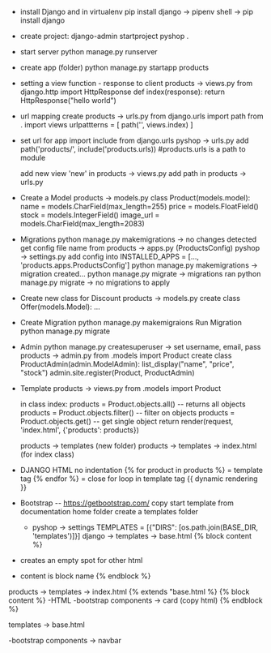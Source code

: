 - install Django and in virtualenv
  pip install django -> pipenv shell -> pip install django

- create project:
  django-admin startproject pyshop .

- start server
  python manage.py runserver

- create app (folder)
  python manage.py startapp products

- setting a view function - response to client
  products -> views.py
  from django.http import HttpResponse
  def index(response): return HttpResponse("hello world")

- url mapping
  create products -> urls.py
  from django.urls import path
  from . import views
  urlpattterns = [
  path('', views.index)
  ]

- set url for app
  import include from django.urls
  pyshop -> urls.py
  add path('products/', include('products.urls)) #products.urls is a path to module

  add new view 'new' in products -> views.py
  add path in products -> urls.py

- Create a Model
  products -> models.py
  class Product(models.model):
  name = models.CharField(max_length=255)
  price = models.FloatField()
  stock = models.IntegerField()
  image_url = models.CharField(max_length=2083)

- Migrations
  python manage.py makemigrations -> no changes detected
  get config file name from products -> apps.py (ProductsConfig)
  pyshop -> settings.py
  add config into INSTALLED_APPS = [..., 'products.apps.ProductsConfig']
  python manage.py makemigrations -> migration created...
  python manage.py migrate -> migrations ran
  python manage.py migrate -> no migrations to apply

- Create new class for Discount
  products -> models.py
  create class Offer(models.Model): ...

- Create Migration
  python manage.py makemigraions
  Run Migration
  python manage.py migrate

- Admin
  python manage.py createsuperuser -> set username, email, pass
  products -> admin.py
  from .models import Product
  create class ProductAdmin(admin.ModelAdmin): list_display("name", "price", "stock")
  admin.site.register(Product, ProductAdmin)

- Template
  products -> views.py
  from .models import Product

  in class index:
  products = Product.objects.all() -- returns all objects
  products = Product.objects.filter() -- filter on objects
  products = Product.objects.get() -- get single object
  return render(request, 'index.html', {'products': products})

  products -> templates (new folder)
  products -> templates -> index.html (for index class)

- DJANGO HTML
  no indentation
  {% for product in products %} = template tag
  {% endfor %} = close for loop in template tag
  {{ dynamic rendering }}

- Bootstrap -- https://getbootstrap.com/
  copy start template from documentation
  home folder create a templates folder

  - pyshop -> settings
    TEMPLATES = [{"DIRS": [os.path.join(BASE_DIR, 'templates')]}]
    django -> templates -> base.html
    {% block content %} 

- creates an empty spot for other html
- content is block name
  {% endblock %}

products -> templates -> index.html
{% extends "base.html %}
{% block content %}
-HTML
-bootstrap components -> card (copy html)
{% endblock %}

templates -> base.html

<div class="container"></div>
-bootstrap components -> navbar
